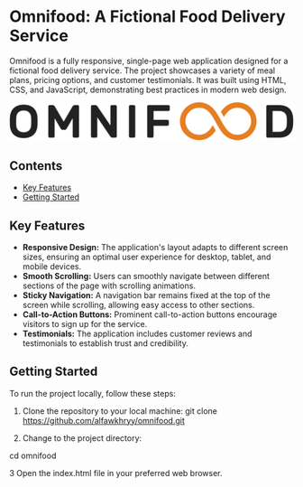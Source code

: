 # Omnifood: A Fictional Food Delivery Service

Omnifood is a fully responsive, single-page web application designed for a fictional food delivery service. The project showcases a variety of meal plans, pricing options, and customer testimonials. It was built using HTML, CSS, and JavaScript, demonstrating best practices in modern web design.

![Omnifood Logo](./img/omnifood-logo.png)

## Contents

- [Key Features](#key-features)
- [Getting Started](#getting-started)

## Key Features

- **Responsive Design:** The application's layout adapts to different screen sizes, ensuring an optimal user experience for desktop, tablet, and mobile devices.
- **Smooth Scrolling:** Users can smoothly navigate between different sections of the page with scrolling animations.
- **Sticky Navigation:** A navigation bar remains fixed at the top of the screen while scrolling, allowing easy access to other sections.
- **Call-to-Action Buttons:** Prominent call-to-action buttons encourage visitors to sign up for the service.
- **Testimonials:** The application includes customer reviews and testimonials to establish trust and credibility.

## Getting Started

To run the project locally, follow these steps:

1. Clone the repository to your local machine:
git clone https://github.com/alfawkhryy/omnifood.git

2. Change to the project directory:

cd omnifood

3 Open the index.html file in your preferred web browser.



